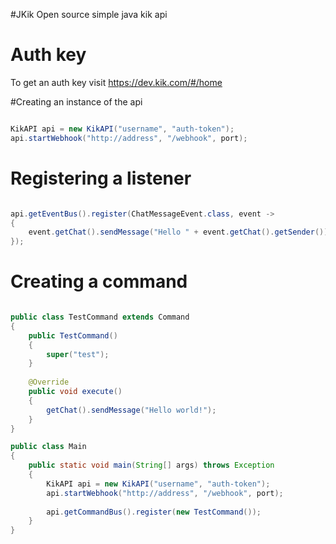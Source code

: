 #JKik
Open source simple java kik api

# Auth key
To get an auth key visit https://dev.kik.com/#/home

#Creating an instance of the api

```java

KikAPI api = new KikAPI("username", "auth-token");
api.startWebhook("http://address", "/webhook", port);

```

# Registering a listener

```java

api.getEventBus().register(ChatMessageEvent.class, event ->
{
	event.getChat().sendMessage("Hello " + event.getChat().getSender());
});

```

# Creating a command

```java

public class TestCommand extends Command
{
	public TestCommand()
	{
		super("test");
	}
	
	@Override
	public void execute()
	{
		getChat().sendMessage("Hello world!");
	}
}

public class Main
{
	public static void main(String[] args) throws Exception
	{
		KikAPI api = new KikAPI("username", "auth-token");
		api.startWebhook("http://address", "/webhook", port);
		
		api.getCommandBus().register(new TestCommand());
	}
}

```